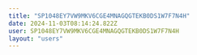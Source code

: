```yaml
---
title: "SP1048EY7VW9MKV6CGE4MNAGQGTEKB0DS1W7F7N4H"
date: 2024-11-03T08:14:24.822Z
user: SP1048EY7VW9MKV6CGE4MNAGQGTEKB0DS1W7F7N4H
layout: "users"
---
```

    